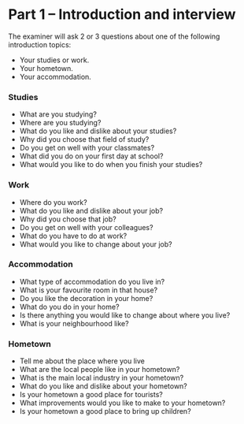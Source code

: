 # Part 1 – Introduction and interview

The examiner will ask 2 or 3 questions about one of the following introduction topics:

* Your studies or work.
* Your hometown.
* Your accommodation.



### Studies&#x20;

* What are you studying?
* Where are you studying?
* What do you like and dislike about your studies?
* Why did you choose that field of study?
* Do you get on well with your classmates?
* What did you do on your first day at school?
* What would you like to do when you finish your studies?

### Work

* Where do you work?
* What do you like and dislike about your job?
* Why did you choose that job?
* Do you get on well with your colleagues?
* What do you have to do at work?
* What would you like to change about your job?



### Accommodation

* What type of accommodation do you live in?
* What is your favourite room in that house?
* Do you like the decoration in your home?
* What do you do in your home?
* Is there anything you would like to change about where you live?
* What is your neighbourhood like?



### Hometown

* Tell me about the place where you live
* What are the local people like in your hometown?
* What is the main local industry in your hometown?
* What do you like and dislike about your hometown?
* Is your hometown a good place for tourists?
* What improvements would you like to make to your hometown?
* Is your hometown a good place to bring up children?
